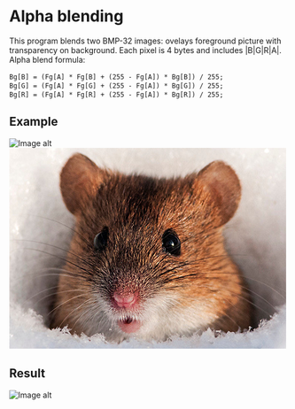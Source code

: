 Alpha blending
==============
This program blends two BMP-32 images: ovelays foreground picture with transparency on background. Each pixel is 4 bytes and includes |B|G|R|A|. Alpha blend formula:

	Bg[B] = (Fg[A] * Fg[B] + (255 - Fg[A]) * Bg[B]) / 255;
	Bg[G] = (Fg[A] * Fg[G] + (255 - Fg[A]) * Bg[G]) / 255;
	Bg[R] = (Fg[A] * Fg[R] + (255 - Fg[A]) * Bg[R]) / 255;

Example
-------
![Image alt](https://github.com/egor79k/C/blob/master/AlphaBlend/Murzik.bmp "Cat")
![Image alt](https://github.com/egor79k/C/blob/master/AlphaBlend/Mouse.bmp  "Mouse")

Result
------
![Image alt](https://github.com/egor79k/C/blob/master/AlphaBlend/Result.bmp "Result")
